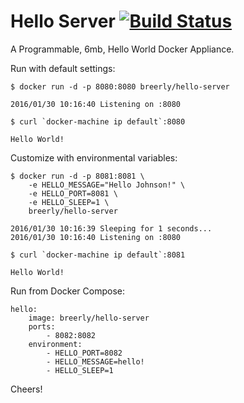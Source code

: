 Hello Server [![Build Status](https://travis-ci.org/breerly/hello-server.svg?branch=master)](https://travis-ci.org/breerly/hello-server)
============

A Programmable, 6mb, Hello World Docker Appliance.


Run with default settings:

```
$ docker run -d -p 8080:8080 breerly/hello-server

2016/01/30 10:16:40 Listening on :8080

$ curl `docker-machine ip default`:8080

Hello World!
```

Customize with environmental variables:

```
$ docker run -d -p 8081:8081 \
    -e HELLO_MESSAGE="Hello Johnson!" \
    -e HELLO_PORT=8081 \
    -e HELLO_SLEEP=1 \
    breerly/hello-server

2016/01/30 10:16:39 Sleeping for 1 seconds...
2016/01/30 10:16:40 Listening on :8080

$ curl `docker-machine ip default`:8081

Hello World!
```

Run from Docker Compose:

```
hello:
    image: breerly/hello-server
    ports:
        - 8082:8082
    environment:
        - HELLO_PORT=8082
        - HELLO_MESSAGE=hello!
        - HELLO_SLEEP=1
```

Cheers!
